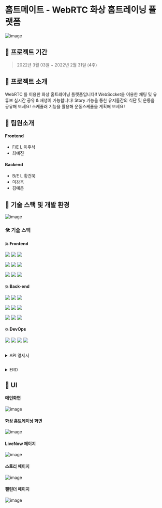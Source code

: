 
#  홈트메이트 - WebRTC 화상 홈트레이닝 플랫폼

![image](https://user-images.githubusercontent.com/95996891/161489961-39b8d3e9-e81d-4cf0-9e9b-c70fecbdead2.png)


## :triangular_flag_on_post: 프로젝트 기간
> 2022년 3월 03일 ~ 2022년 2월 31일 (4주)

## :triangular_flag_on_post: 프로젝트 소개
WebRTC 를 이용한 화상 홈트레이닝 플랫폼입니다!!
WebSocket을 이용한 채팅 및 유튜브 실시간 공유 & 재생이 가능합니다!
Story 기능을 통한 유저들간의 식단 및 운동을 공유해 보세요!
스케쥴러 기능을 활용해 운동스케쥴을 계획해 보세요!
  
## :triangular_flag_on_post: 팀원소개
#### Frontend
- F/E L 이주석
- 최예진
#### Backend
- B/E L 황건욱
- 이강욱
- 김예은
  
## :triangular_flag_on_post: 기술 스택 및 개발 환경
![image](https://img1.daumcdn.net/thumb/R1280x0/?scode=mtistory2&fname=https%3A%2F%2Fblog.kakaocdn.net%2Fdn%2Fb74PLC%2Fbtryf0zLIef%2FdhNt518kvpmq3LURs0AYk0%2Fimg.png)

### :hammer_and_wrench: 기술 스택
#### :boom: Frontend


<img src="https://img.shields.io/badge/React-61DAFB?style=flat-square&logo=React&logoColor=white"/> <img src="https://img.shields.io/badge/Redux(actions, thunk, immer)-764ABC?style=flat-square&logo=Redux&logoColor=white"/> <img src="https://img.shields.io/badge/Axios-56347C?style=flat-square&logo=Axios&logoColor=white"/>

<img src="https://img.shields.io/badge/styled-components-DB7093?style=flat-square&logo=styled-components&logoColor=white"/> <img src="https://img.shields.io/badge/MUI-007FFF?style=flat-square&logo=MUI&logoColor=white"/> <img src="https://img.shields.io/badge/OpenVidu-73BA25?style=flat-square&logo=OpenVidu&logoColor=white"/>

<img src="https://img.shields.io/badge/SockJS-010101?style=flat-square&logo=SockJS&logoColor=white"/> <img src="https://img.shields.io/badge/StompJS-010101?style=flat-square&logo=StompJS&logoColor=white"/> <img src="https://img.shields.io/badge/AWS Amplify-FF9900?style=flat-square&logo=AWS Amplify&logoColor=white"/>


#### :boom: Back-end
<img src="https://img.shields.io/badge/Java-007396?style=flat-square&logo=Java&logoColor=white"/> <img src="https://img.shields.io/badge/Spring Boot-6DB33F?style=flat-square&logo=Spring Boot&logoColor=white"/> <img src="https://img.shields.io/badge/Spring Security-6DB33F?style=flat-square&logo=Spring Security&logoColor=white"/>

<img src="https://img.shields.io/badge/MySQL-4479A1?style=flat-square&logo=MySQL&logoColor=white"/> <img src="https://img.shields.io/badge/NGINX-009639?style=flat-square&logo=NGINX&logoColor=white"/> <img src="https://img.shields.io/badge/Redis-DC382D?style=flat-square&logo=Redis&logoColor=white"/>

<img src="https://img.shields.io/badge/OpenVidu-73BA25?style=flat-square&logo=OpenVidu&logoColor=white"/> <img src="https://img.shields.io/badge/AWS EC2-FF9900?style=flat-square&logo=AWS EC2&logoColor=white"/> <img src="https://img.shields.io/badge/AWS S3-569A31?style=flat-square&logo=AWS S3&logoColor=white"/>



#### :boom: DevOps
<img src="https://img.shields.io/badge/AWS EC2(Centos7)-262577?style=flat-square&logo=AWS EC2&logoColor=white"/> <img src="https://img.shields.io/badge/MySQL-4479A1?style=flat-square&logo=MySQL&logoColor=white"/> <img src="https://img.shields.io/badge/AWS S3-569A31?style=flat-square&logo=AWS S3&logoColor=white"/> <img src="https://img.shields.io/badge/AWS Amplify-FF9900?style=flat-square&logo=AWS Amplify&logoColor=white"/>

  
## 
<details>
<summary>API 명세서</summary>
<div markdown="1">       

</div>
</details>
  
##
<details>
<summary>ERD</summary>
<div markdown="1">       

</div>
</details>

## :triangular_flag_on_post: UI
#### 메인화면
![image](https://img1.daumcdn.net/thumb/R1280x0/?scode=mtistory2&fname=https%3A%2F%2Fblog.kakaocdn.net%2Fdn%2Fce4sB2%2Fbtryd8kZxmy%2FdOVXCZr2nbQrfKSCFRHPt0%2Fimg.png)
#### 화상 홈트레이닝 화면
![image](https://img1.daumcdn.net/thumb/R1280x0/?scode=mtistory2&fname=https%3A%2F%2Fblog.kakaocdn.net%2Fdn%2Fc86lT9%2Fbtrye25Dd9z%2FrD8IzYtWVJqXaXx17VLGm1%2Fimg.png)
#### LiveNow 페이지
![image](https://img1.daumcdn.net/thumb/R1280x0/?scode=mtistory2&fname=https%3A%2F%2Fblog.kakaocdn.net%2Fdn%2Fd7Yn1B%2Fbtrydfyat6g%2FHPK1mEZltaoiSDRU27jfqk%2Fimg.png)
#### 스토리 페이지
![image](https://img1.daumcdn.net/thumb/R1280x0/?scode=mtistory2&fname=https%3A%2F%2Fblog.kakaocdn.net%2Fdn%2FY6IQI%2Fbtrye4bjV1d%2F1fpBVzvijdTomnBoVFk2Xk%2Fimg.png)
#### 캘린더 페이지
![image](https://img1.daumcdn.net/thumb/R1280x0/?scode=mtistory2&fname=https%3A%2F%2Fblog.kakaocdn.net%2Fdn%2FbVCmBv%2FbtrygvM3zbv%2FRhQ2h8ePz7XRkci4T9dnk0%2Fimg.png)
	

